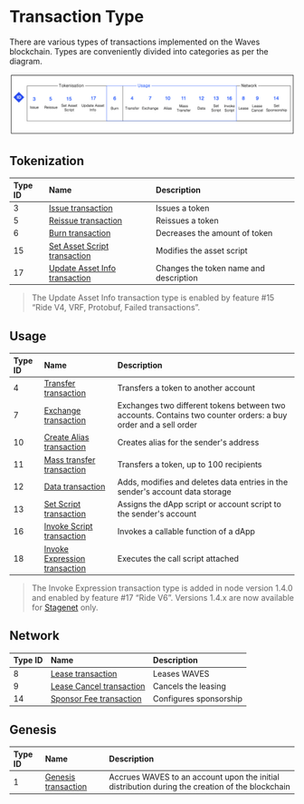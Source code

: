 # Transaction Type

There are various types of transactions implemented on the Waves blockchain. Types are conveniently divided into categories as per the diagram.

![](./_assets/types.png)

## Tokenization

| Type ID | Name | Description |
| :--- | :--- | :--- |
| 3 | [Issue transaction](/en/blockchain/transaction-type/issue-transaction) | Issues a token |
| 5 | [Reissue transaction](/en/blockchain/transaction-type/reissue-transaction) | Reissues a token |
| 6 | [Burn transaction](/en/blockchain/transaction-type/burn-transaction) | Decreases the amount of token |
| 15 | [Set Asset Script transaction](/en/blockchain/transaction-type/set-asset-script-transaction) | Modifies the asset script |
| 17 | [Update Asset Info transaction](/en/blockchain/transaction-type/update-asset-info-transaction) | Changes the token name and description |

> The Update Asset Info transaction type is enabled by feature #15 “Ride V4, VRF, Protobuf, Failed transactions”.

## Usage

| Type ID | Name | Description |
| :--- | :--- | :--- |
| 4 | [Transfer transaction](/en/blockchain/transaction-type/transfer-transaction) | Transfers a token to another account |
| 7 | [Exchange transaction](/en/blockchain/transaction-type/exchange-transaction) | Exchanges two different tokens between two accounts. Contains two counter orders: a buy order and a sell order |
| 10 | [Create Alias transaction](/en/blockchain/transaction-type/create-alias-transaction) | Creates alias for the sender's address |
| 11 | [Mass transfer transaction](/en/blockchain/transaction-type/mass-transfer-transaction) | Transfers a token, up to 100 recipients |
| 12 | [Data transaction](/en/blockchain/transaction-type/data-transaction) | Adds, modifies and deletes data entries in the sender's account data storage |
| 13 | [Set Script transaction](/en/blockchain/transaction-type/set-script-transaction) | Assigns the dApp script or account script to the sender's account |
| 16 | [Invoke Script transaction](/en/blockchain/transaction-type/invoke-script-transaction) | Invokes a callable function of a dApp |
| 18 | [Invoke Expression transaction](/en/blockchain/transaction-type/invoke-expression-transaction) | Executes the call script attached |

> The Invoke Expression transaction type is added in node version 1.4.0 and enabled by feature #17 “Ride V6”. Versions 1.4.x are now available for [Stagenet](/en/blockchain/blockchain-network/) only.

<!-- | 18 | [Continuation transaction](/en/blockchain/transaction-type/continuation-transaction) | Created automatically for continuation of a dApp script execution | -->

## Network

| Type ID | Name | Description |
| :--- | :--- | :--- |
| 8 | [Lease transaction](/en/blockchain/transaction-type/lease-transaction) | Leases WAVES |
| 9 | [Lease Cancel transaction](/en/blockchain/transaction-type/lease-cancel-transaction) | Cancels the leasing |
| 14 | [Sponsor Fee transaction](/en/blockchain/transaction-type/sponsor-fee-transaction) | Configures sponsorship |

## Genesis

| Type ID | Name | Description |
| :--- | :--- | :--- |
| 1 | [Genesis transaction](/en/blockchain/transaction-type/genesis-transaction) | Accrues WAVES to an account upon the initial distribution during the creation of the blockchain |

